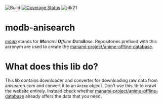 ![Build](https://github.com/manami-project/modb-anisearch/workflows/Build/badge.svg) [![Coverage Status](https://coveralls.io/repos/github/manami-project/modb-anisearch/badge.svg)](https://coveralls.io/github/manami-project/modb-anisearch) ![jdk21](https://img.shields.io/badge/jdk-21-informational)
# modb-anisearch
_[modb](https://github.com/manami-project?tab=repositories&q=modb&type=source)_ stands for _**M**anami **O**ffline **D**ata**B**ase_. Repositories prefixed with this acronym are used to create the [manami-project/anime-offline-database](https://github.com/manami-project/anime-offline-database).

# What does this lib do?
This lib contains downloader and converter for downloading raw data from anisearch.com and convert it to an `Anime` object.
Don't use this lib to crawl the website entirely. Instead check whether [manami-project/anime-offline-database](https://github.com/manami-project/anime-offline-database) already offers the data that you need.
